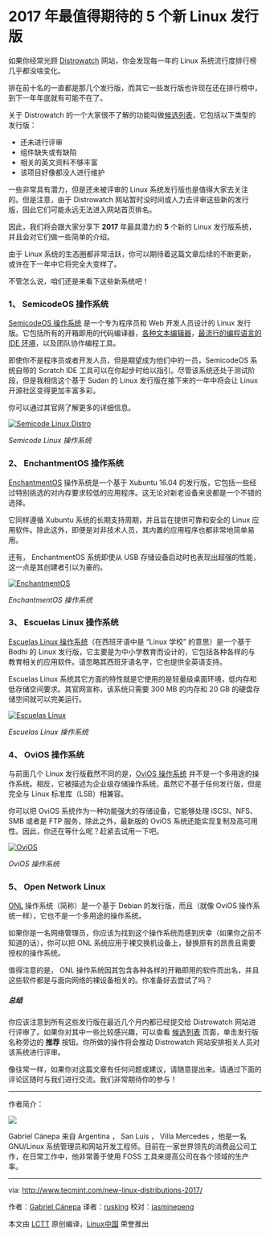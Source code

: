 2017 年最值得期待的 5 个新 Linux 发行版
============================================================

如果你经常光顾 [Distrowatch][1] 网站，你会发现每一年的 Linux 系统流行度排行榜几乎都没啥变化。

排在前十名的一直都是那几个发行版，而其它一些发行版也许现在还在排行榜中，到下一年年底就有可能不在了。

关于 Distrowatch 的一个大家很不了解的功能叫做[候选列表][2]，它包括以下类型的发行版：

- 还未进行评审
- 组件缺失或有缺陷
- 相关的英文资料不够丰富
- 该项目好像都没人进行维护

一些非常具有潜力，但是还未被评审的 Linux 系统发行版也是值得大家去关注的。但是注意，由于 Distrowatch 网站暂时没时间或人力去评审这些新的发行版，因此它们可能永远无法进入网站首页排名。

因此，我们将会跟大家分享下 **2017** 年最具潜力的 **5** 个新的 Linux 发行版系统，并且会对它们做一些简单的介绍。

由于 Linux 系统的生态圈都非常活跃，你可以期待着这篇文章后续的不断更新，或许在下一年中它将完全大变样了。

不管怎么说，咱们还是来看下这些新系统吧！

### 1、 SemicodeOS 操作系统

[SemicodeOS 操作系统][3] 是一个专为程序员和 Web 开发人员设计的 Linux 发行版。它包括所有的开箱即用的代码编译器，[各种文本编辑器][4]，[最流行的编程语言的 IDE 环境][5]，以及团队协作编程工具。

即使你不是程序员或者开发人员，但是期望成为他们中的一员，SemicodeOS 系统自带的 Scratch IDE 工具可以在你起步时给以指引。尽管该系统还处于测试阶段，但是我相信这个基于 Sudan 的 Linux 发行版在接下来的一年中将会让 Linux 开源社区变得更加丰富多彩。

你可以通过其官网了解更多的详细信息。

[
 ![Semicode Linux Distro](http://www.tecmint.com/wp-content/uploads/2016/12/Semicode-Linux-Distro.png) 
][6]

*Semicode Linux 操作系统*

### 2、 EnchantmentOS 操作系统

[EnchantmentOS][7] 操作系统是一个基于 Xubuntu 16.04 的发行版，它包括一些经过特别挑选的对内存要求较低的应用程序。这无论对新老设备来说都是一个不错的选择。

它同样遵循 Xubuntu 系统的长期支持周期，并且旨在提供可靠和安全的 Linux 应用软件。除此这外，即便是对非技术人员，其内置的应用程序也都非常地简单易用。

还有， EnchantmentOS 系统即使从 USB 存储设备启动时也表现出超强的性能，这一点是其创建者引以为豪的。

[
 ![EnchantmentOS](http://www.tecmint.com/wp-content/uploads/2016/12/EnchantmentOS.jpg) 
][8]

*EnchantmentOS 操作系统*

### 3、 Escuelas Linux 操作系统

[Escuelas Linux 操作系统][9]（在西班牙语中是 “Linux 学校” 的意思）是一个基于 Bodhi 的 Linux 发行版，它主要是为中小学教育而设计的，它包括各种各样的与教育相关的应用软件。请忽略其西班牙语名字，它也提供全英语支持。

Escuelas Linux 系统其它方面的特性就是它使用的是轻量级桌面环境，低内存和低存储空间要求。其官网宣称，该系统只需要 300 MB 的内存和 20 GB 的硬盘存储空间就可以完美运行。

[
 ![Escuelas Linux](http://www.tecmint.com/wp-content/uploads/2016/12/escuelaslinux.png) 
][10]

*Escuelas Linux 操作系统*

### 4、 OviOS 操作系统

与前面几个 Linux 发行版截然不同的是，[OviOS 操作系统][11] 并不是一个多用途的操作系统。相反，它被描述为企业级存储操作系统，虽然它不基于任何发行版，但是完全与 Linux 标准库（LSB）相兼容。

你可以把 OviOS 系统作为一种功能强大的存储设备，它能够处理 iSCSI、NFS、SMB 或者是 FTP 服务，除此之外，最新版的 OviOS 系统还能实现复制及高可用性。因此，你还在等什么呢？赶紧去试用一下吧。

[
 ![OviOS](http://www.tecmint.com/wp-content/uploads/2016/12/ovios.png) 
][12]

*OviOS 操作系统*

### 5、 Open Network Linux

[ONL][13] 操作系统（简称）是一个基于 Debian 的发行版，而且（就像 OviOS 操作系统一样），它也不是一个多用途的操作系统。

如果你是一名网络管理员，你应该为找到这个操作系统而感到庆幸（如果你之前不知道的话），你可以把 ONL 系统应用于裸交换机设备上，替换原有的昂贵且需要授权的操作系统。

值得注意的是， ONL 操作系统因其包含各种各样的开箱即用的软件而出名，并且这些软件都是与面向网络的裸设备相关的。你准备好去尝试了吗？

##### 总结

你应该注意到所有这些发行版在最近几个月内都已经提交给 Distrowatch 网站进行评审了。如果你对其中一些比较感兴趣，可以查看 [候选列表][14] 页面，单击发行版名称旁边的 **推荐** 按钮。你所做的操作将会推动 Distrowatch 网站安排相关人员对该系统进行评审。

像往常一样，如果你对这篇文章有任何问题或建议，请随意提出来。请通过下面的评论区随时与我们进行交流。我们非常期待你的参与！

--------------------------------------------------------------------------------

作者简介：

![](http://1.gravatar.com/avatar/d9d14c5b51331864398e6288cb0c2091?s=128&d=blank&r=g)

Gabriel Cánepa 来自 Argentina ， San Luis ， Villa Mercedes ，他是一名 GNU/Linux 系统管理员和网站开发工程师。目前在一家世界领先的消费品公司工作，在日常工作中，他非常善于使用 FOSS 工具来提高公司在各个领域的生产率。

--------------------------------------------------------------------------------

via: http://www.tecmint.com/new-linux-distributions-2017/

作者：[Gabriel Cánepa][a]
译者：[rusking](https://github.com/rusking)
校对：[jasminepeng](https://github.com/jasminepeng)

本文由 [LCTT](https://github.com/LCTT/TranslateProject) 原创编译，[Linux中国](https://linux.cn/) 荣誉推出

[a]:http://www.tecmint.com/author/gacanepa/
[1]:http://distrowatch.com/
[2]:http://distrowatch.com/dwres.php?resource=links#new
[3]:http://www.semicodeos.com/
[4]:http://www.tecmint.com/best-open-source-linux-text-editors/
[5]:http://www.tecmint.com/best-linux-ide-editors-source-code-editors/
[6]:http://www.tecmint.com/wp-content/uploads/2016/12/Semicode-Linux-Distro.png
[7]:http://enchantment.sourceforge.net/
[8]:http://www.tecmint.com/wp-content/uploads/2016/12/EnchantmentOS.jpg
[9]:https://escuelaslinux.sourceforge.io/
[10]:http://www.tecmint.com/wp-content/uploads/2016/12/escuelaslinux.png
[11]:http://www.ovios.org/
[12]:http://www.tecmint.com/wp-content/uploads/2016/12/ovios.png
[13]:http://www.opennetlinux.org/
[14]:http://distrowatch.com/dwres.php?resource=links#new
